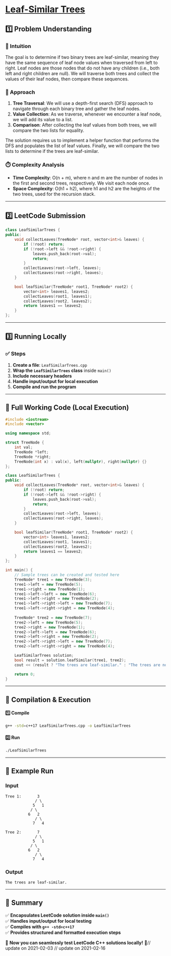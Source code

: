 # **[Leaf-Similar Trees](https://leetcode.com/problems/leaf-similar-trees/description/)**  

## **1️⃣ Problem Understanding**  
### **📌 Intuition**  
The goal is to determine if two binary trees are leaf-similar, meaning they have the same sequence of leaf node values when traversed from left to right. Leaf nodes are those nodes that do not have any children (i.e., both left and right children are null). We will traverse both trees and collect the values of their leaf nodes, then compare these sequences.  

### **🚀 Approach**  
1. **Tree Traversal**: We will use a depth-first search (DFS) approach to navigate through each binary tree and gather the leaf nodes.
2. **Value Collection**: As we traverse, whenever we encounter a leaf node, we will add its value to a list.
3. **Comparison**: After collecting the leaf values from both trees, we will compare the two lists for equality.

The solution requires us to implement a helper function that performs the DFS and populates the list of leaf values. Finally, we will compare the two lists to determine if the trees are leaf-similar.

### **⏱️ Complexity Analysis**  
- **Time Complexity**: O(n + m), where n and m are the number of nodes in the first and second trees, respectively. We visit each node once.
- **Space Complexity**: O(h1 + h2), where h1 and h2 are the heights of the two trees, used for the recursion stack.

---  

## **2️⃣ LeetCode Submission**  
```cpp
class LeafSimilarTrees {
public:
    void collectLeaves(TreeNode* root, vector<int>& leaves) {
        if (!root) return;
        if (!root->left && !root->right) {
            leaves.push_back(root->val);
            return;
        }
        collectLeaves(root->left, leaves);
        collectLeaves(root->right, leaves);
    }

    bool leafSimilar(TreeNode* root1, TreeNode* root2) {
        vector<int> leaves1, leaves2;
        collectLeaves(root1, leaves1);
        collectLeaves(root2, leaves2);
        return leaves1 == leaves2;
    }
};  
```  

---  

## **3️⃣ Running Locally**  
### **✅ Steps**  
1. **Create a file**: `LeafSimilarTrees.cpp`  
2. **Wrap the `LeafSimilarTrees` class** inside `main()`  
3. **Include necessary headers**  
4. **Handle input/output for local execution**  
5. **Compile and run the program**  

---  

## **📝 Full Working Code (Local Execution)**  
```cpp
#include <iostream>
#include <vector>

using namespace std;

struct TreeNode {
    int val;
    TreeNode *left;
    TreeNode *right;
    TreeNode(int x) : val(x), left(nullptr), right(nullptr) {}
};

class LeafSimilarTrees {
public:
    void collectLeaves(TreeNode* root, vector<int>& leaves) {
        if (!root) return;
        if (!root->left && !root->right) {
            leaves.push_back(root->val);
            return;
        }
        collectLeaves(root->left, leaves);
        collectLeaves(root->right, leaves);
    }

    bool leafSimilar(TreeNode* root1, TreeNode* root2) {
        vector<int> leaves1, leaves2;
        collectLeaves(root1, leaves1);
        collectLeaves(root2, leaves2);
        return leaves1 == leaves2;
    }
};

int main() {
    // Sample trees can be created and tested here
    TreeNode* tree1 = new TreeNode(3);
    tree1->left = new TreeNode(5);
    tree1->right = new TreeNode(1);
    tree1->left->left = new TreeNode(6);
    tree1->left->right = new TreeNode(2);
    tree1->left->right->left = new TreeNode(7);
    tree1->left->right->right = new TreeNode(4);
    
    TreeNode* tree2 = new TreeNode(7);
    tree2->left = new TreeNode(5);
    tree2->right = new TreeNode(1);
    tree2->left->left = new TreeNode(6);
    tree2->left->right = new TreeNode(2);
    tree2->left->right->left = new TreeNode(7);
    tree2->left->right->right = new TreeNode(4);

    LeafSimilarTrees solution;
    bool result = solution.leafSimilar(tree1, tree2);
    cout << (result ? "The trees are leaf-similar." : "The trees are not leaf-similar.") << endl;

    return 0;
}
```  

---  

## **🔧 Compilation & Execution**  
#### **1️⃣ Compile**  
```bash
g++ -std=c++17 LeafSimilarTrees.cpp -o LeafSimilarTrees
```  

#### **2️⃣ Run**  
```bash
./LeafSimilarTrees
```  

---  

## **🎯 Example Run**  
### **Input**  
```
Tree 1:       3
             / \
            5   1
           / \
          6   2
             / \
            7   4

Tree 2:       7
             / \
            5   1
           / \
          6   2
             / \
            7   4
```  
### **Output**  
```
The trees are leaf-similar.
```  

---  

## **📌 Summary**  
✅ **Encapsulates LeetCode solution inside `main()`**  
✅ **Handles input/output for local testing**  
✅ **Compiles with `g++ -std=c++17`**  
✅ **Provides structured and formatted execution steps**  

🚀 **Now you can seamlessly test LeetCode C++ solutions locally!** 🚀// update on 2021-02-03
// update on 2021-02-16

